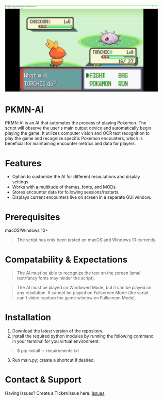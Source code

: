![debug](images/debug.png)

# PKMN-AI

PKMN-AI is an AI that automates the process of playing Pokemon. The script will observe the user's main output device and automatically begin playing the game. It utilizes computer vision and OCR text recognition to play the game and recognize specific Pokemon encounters, which is beneficial for maintaining encounter metrics and data for players.

# Features

- Option to customize the AI for different resoulutions and display settings.
- Works with a multitude of themes, fonts, and MODs.
- Stores encounter data for following sessions/restarts.
- Displays current encounters live on screen in a separate GUI window.

# Prerequisites

macOS/Windows 10+

> The script has only been tested on macOS and Windows 10 currently.

# Compatability & Expectations

> The AI must be able to recognize the text on the screen (small text/fancy fonts may hinder the script).

> The AI must be played on Windowed Mode, but it can be played on any resolution. It cannot be played on Fullscreen Mode (the script can't video capture the game window on Fullscreen Mode).

# Installation

1. Download the latest version of the repository.
2. Install the required python modules by running the following command in your terminal for you virtual environment:

> $ pip install -r requirements.txt

3. Run main.py; create a shortcut if desired.

# Contact & Support

Having Issues? Create a Ticket/Issue here: [Issues](https://github.com/jasonepage/PKMN-AI/issues)
